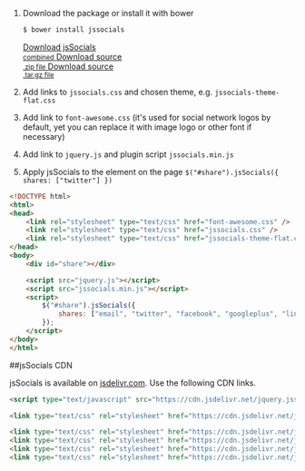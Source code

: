 1. Download the package or install it with bower

    ```bash
    $ bower install jssocials
    ```
    <div>
        <a href="https://github.com/tabalinas/jssocials/releases/download/v{{ site.version }}/jssocials-{{ site.version }}.zip" class="button success">
            Download jsSocials<br /><small>combined</small>
        </a>
        <a href="https://github.com/tabalinas/jssocials/archive/v{{ site.version }}.zip" class="button">
            Download source<br /><small>.zip file</small>
        </a>
        <a href="https://github.com/tabalinas/jssocials/archive/v{{ site.version }}.tar.gz" class="button">
            Download source<br /><small>.tar.gz file</small>
        </a>
    </div>
2. Add links to `jssocials.css` and chosen theme, e.g. `jssocials-theme-flat.css`
3. Add link to `font-awesome.css` (it's used for social network logos by default, yet you can replace it with image logo or other font if necessary)
4. Add link to `jquery.js` and plugin script `jssocials.min.js`
5. Apply jsSocials to the element on the page `$("#share").jsSocials({ shares: ["twitter"] })`

```html
<!DOCTYPE html>
<html>
<head>
    <link rel="stylesheet" type="text/css" href="font-awesome.css" />
    <link rel="stylesheet" type="text/css" href="jssocials.css" />
    <link rel="stylesheet" type="text/css" href="jssocials-theme-flat.css" />
</head>
<body>
    <div id="share"></div>

    <script src="jquery.js"></script>
    <script src="jssocials.min.js"></script>
    <script>
        $("#share").jsSocials({
            shares: ["email", "twitter", "facebook", "googleplus", "linkedin", "pinterest", "whatsapp"]
        });
    </script>
</body>
</html>
```


##jsSocials CDN

jsSocials is available on [jsdelivr.com](http://www.jsdelivr.com/projects/jquery.jssocials). Use the following CDN links.

```html
<script type="text/javascript" src="https://cdn.jsdelivr.net/jquery.jssocials/{{ site.version }}/jssocials.min.js"></script>

<link type="text/css" rel="stylesheet" href="https://cdn.jsdelivr.net/jquery.jssocials/{{ site.version }}/jssocials.css" />

<link type="text/css" rel="stylesheet" href="https://cdn.jsdelivr.net/jquery.jssocials/{{ site.version }}/jssocials-theme-flat.css" />
<link type="text/css" rel="stylesheet" href="https://cdn.jsdelivr.net/jquery.jssocials/{{ site.version }}/jssocials-theme-classic.css" />
<link type="text/css" rel="stylesheet" href="https://cdn.jsdelivr.net/jquery.jssocials/{{ site.version }}/jssocials-theme-minima.css" />
<link type="text/css" rel="stylesheet" href="https://cdn.jsdelivr.net/jquery.jssocials/{{ site.version }}/jssocials-theme-plain.css" />
```